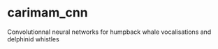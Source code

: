 # carimam_cnn

Convolutionnal neural networks for humpback whale vocalisations and delphinid whistles